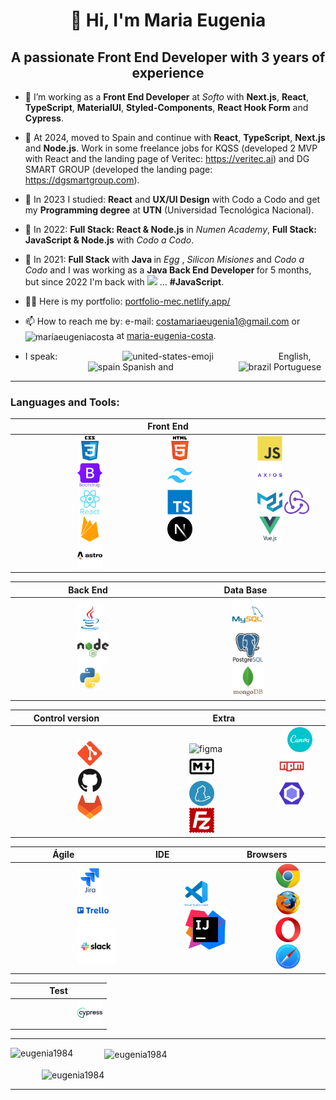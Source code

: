 <h1 align="center">👋 Hi, I'm Maria Eugenia</h1>

<h2 align="center">A passionate Front End Developer with 3 years of experience</h2> 

- 🔭 I’m working as a **Front End Developer** at <i>Softo</i> with **Next.js**, **React**, **TypeScript**, **MaterialUI**, **Styled-Components**, **React Hook Form** and **Cypress**.

- 🌱 At 2024, moved to Spain and continue with **React**, **TypeScript**, **Next.js** and **Node.js**. Work in some freelance jobs for KQSS (developed 2 MVP with React and the landing page of Veritec: https://veritec.ai) and DG SMART GROUP (developed the landing page: https://dgsmartgroup.com).

- 🌱 In 2023 I studied: **React** and **UX/UI Design** with Codo a Codo and get my **Programming degree** at **UTN** (Universidad Tecnológica Nacional).

- 🌱 In 2022: <strong>Full Stack: React & Node.js</strong> in <i>Numen Academy</i>, <strong>Full Stack: JavaScript & Node.js</strong> with <i>Codo a Codo</i>.

- 🌱 In 2021: <strong> Full Stack </strong> with <strong> Java </strong> in <i>Egg</i> , <i>Silicon Misiones</i> and <i>Codo a Codo</i> and I was working as a <strong> Java Back End Developer </strong> for 5 months, but since 2022 I'm back with <img src="https://img.icons8.com/clouds/24/000000/like--v1.png"/> ... <strong>#JavaScript</strong>.

- 👨‍💻 Here is my portfolio:  [portfolio-mec.netlify.app/](https://portfolio-mec.netlify.app/)

- 📫 How to reach me by: e-mail: <a href="mailto:costamariaeugenia1">costamariaeugenia1@gmail.com </a> or  <img align="center" src="https://raw.githubusercontent.com/rahuldkjain/github-profile-readme-generator/master/src/images/icons/Social/linked-in-alt.svg" alt="maríaeugeniacosta" height="20" width="20" /> at <a href="https://www.linkedin.com/in/maria-eugenia-costa/" target="blank"> maria-eugenia-costa</a>.</p>

- I speak:  <img width="28" height="28" src="https://img.icons8.com/emoji/28/united-states-emoji.png" alt="united-states-emoji" width="28" height="28" style="margin-left: 100px; margin-right: 100px;" />  English, <img width="28" height="28" src="https://img.icons8.com/color/28/spain.png" alt="spain" width="28" height="28" style="margin-left: 100px;"/> Spanish and  <img width="28" height="28" src="https://img.icons8.com/color/28/brazil.png" alt="brazil" width="28" height="28" style="margin-left: 100px;"/> Portuguese

---

<h3 align="left">Languages and Tools:</h3>

| Front End | 
| --------- | 
| <img src="https://raw.githubusercontent.com/devicons/devicon/master/icons/css3/css3-original-wordmark.svg" alt="css3" width="40" height="40" style="margin-left: 100px;" /> <img src="https://raw.githubusercontent.com/devicons/devicon/master/icons/html5/html5-original-wordmark.svg" alt="html5"  width="40" height="40" style="margin-left: 100px;" /> <img src="https://raw.githubusercontent.com/devicons/devicon/master/icons/javascript/javascript-original.svg" alt="javascript" width="40" height="40" style="margin-left: 100px;" /> <img src="https://github.com/devicons/devicon/blob/master/icons/bootstrap/bootstrap-original-wordmark.svg" alt="bootstrap" width="40" height="40" style="margin-left: 100px;" /> <img src="https://github.com/devicons/devicon/blob/master/icons/tailwindcss/tailwindcss-original.svg" alt="tailwind"  width="40" height="40" style="margin-left: 100px;" /> <img src="https://github.com/devicons/devicon/blob/master/icons/axios/axios-plain-wordmark.svg" alt="axios" width="40" height="40" style="margin-left: 100px;" /> <img src="https://github.com/devicons/devicon/blob/master/icons/react/react-original-wordmark.svg" alt="react" width="40" height="40" style="margin-left: 100px;" />  <img src="https://github.com/devicons/devicon/blob/master/icons/typescript/typescript-original.svg" alt="typrscript" width="40" height="40" style="margin-left: 100px;" />  <img src="https://github.com/devicons/devicon/blob/master/icons/materialui/materialui-original.svg" alt="material ui" width="40" height="40" style="margin-left: 100px;" />  <img src="https://github.com/devicons/devicon/blob/master/icons/redux/redux-original.svg" alt="redux" width="40" height="40"/> <img src="https://github.com/devicons/devicon/blob/master/icons/firebase/firebase-plain.svg" alt="Firebase" width="40" height="40" style="margin-left: 100px;" /> <img src="https://github.com/devicons/devicon/blob/master/icons/nextjs/nextjs-original.svg" alt="Nextjs" width="40" height="40" style="margin-left: 100px;" /> <img src="https://github.com/devicons/devicon/blob/master/icons/vuejs/vuejs-original-wordmark.svg" alt="Vue.js" width="40" height="40" style="margin-left: 100px;" />  <img src="https://github.com/devicons/devicon/blob/master/icons/astro/astro-original-wordmark.svg" alt="Astro" width="40" height="40" style="margin-left: 100px;" />| 

| Back End | Data Base |
| -------- | --------- |
| <img src="https://raw.githubusercontent.com/devicons/devicon/master/icons/java/java-original.svg" alt="java" width="40" height="40" style="margin-left: 100px;" /> <img src="https://raw.githubusercontent.com/devicons/devicon/master/icons/nodejs/nodejs-original-wordmark.svg" alt="nodejs" width="50" height="50" style="margin-left: 100px;" /> <img src="https://raw.githubusercontent.com/devicons/devicon/master/icons/python/python-original.svg" alt="python" width="40" height="40" style="margin-left: 100px;" /> |  <img src="https://raw.githubusercontent.com/devicons/devicon/master/icons/mysql/mysql-original-wordmark.svg" alt="mysql" width="50" height="50" style="margin-left: 100px;"  /> <img src="https://github.com/devicons/devicon/blob/master/icons/postgresql/postgresql-original-wordmark.svg" alt="postgresql" width="50" height="50" style="margin-left: 100px;" /> <img src="https://github.com/devicons/devicon/blob/master/icons/mongodb/mongodb-original-wordmark.svg" alt="mongo db" width="50" height="50" style="margin-left: 100px;" /> |


| Control version | Extra |
| --------------- | ----- |
| <img src="https://github.com/devicons/devicon/blob/master/icons/git/git-original.svg" alt="git" width="40" height="40" style="margin-left: 100px;" /> <img src="https://github.com/devicons/devicon/blob/master/icons/github/github-original.svg" alt="github" width="40" height="40" style="margin-left: 100px;" /> <img src="https://github.com/devicons/devicon/blob/master/icons/gitlab/gitlab-original.svg" alt="gitlab" width="40" height="40" style="margin-left: 100px;" /> | <img src="https://www.vectorlogo.zone/logos/figma/figma-icon.svg" alt="figma" width="45" height="45" style="margin-left: 100px;" /> <img src="https://github.com/devicons/devicon/blob/master/icons/canva/canva-original.svg" alt="canva" width="40" height="40" style="margin-left: 100px;" /> <img src="https://github.com/devicons/devicon/blob/master/icons/markdown/markdown-original.svg" alt="mark down" width="40" height="40" style="margin-left: 100px;" /> <img src="https://github.com/devicons/devicon/blob/master/icons/npm/npm-original-wordmark.svg" alt="npm" width="40" height="40" style="margin-left: 100px;" /> <img src="https://github.com/devicons/devicon/blob/master/icons/yarn/yarn-original.svg" alt="yarn" width="40" height="40" style="margin-left: 100px;" /> <img src="https://github.com/devicons/devicon/blob/master/icons/eslint/eslint-original.svg" alt="ESLint"  width="40" height="40" style="margin-left: 100px;" /> <img src="https://github.com/devicons/devicon/blob/master/icons/filezilla/filezilla-plain.svg" alt="FileZilla" width="40" height="40" style="margin-left: 100px;" /> |

| Ágile |  IDE | Browsers |
| ----- | --- | -------- |
| <img src="https://github.com/devicons/devicon/blob/master/icons/jira/jira-original-wordmark.svg" alt="jira" width="40" height="40" style="margin-left: 100px;" /> <img src="https://github.com/devicons/devicon/blob/master/icons/trello/trello-plain-wordmark.svg" alt="trello" width="50" height="50" style="margin-left: 100px;" /> <img src="https://github.com/devicons/devicon/blob/master/icons/slack/slack-original-wordmark.svg" alt="slack" width="60" height="60" style="margin-left: 100px;" /> | <img src="https://github.com/devicons/devicon/blob/master/icons/vscode/vscode-original-wordmark.svg" alt="visual studio code" width="40" height="40" style="margin-left: 100px;" /> <img src="https://github.com/devicons/devicon/blob/master/icons/intellij/intellij-original.svg" alt="intellij" width="70" height="70" style="margin-left: 100px;" />  | <img src="https://github.com/devicons/devicon/blob/master/icons/chrome/chrome-original.svg" alt="chrome" width="40" height="40" style="margin-left: 100px;" /> <img src="https://github.com/devicons/devicon/blob/master/icons/firefox/firefox-original.svg" alt="FireFox" width="40" height="40" style="margin-left: 100px;" /> <img src="https://github.com/devicons/devicon/blob/master/icons/opera/opera-original.svg" alt="opera" width="40" height="40" style="margin-left: 100px;" /> <img src="https://github.com/devicons/devicon/blob/master/icons/safari/safari-original.svg" alt="Safari" width="40" height="40" style="margin-left: 100px;" /> |

| Test |
| ---- |
| <img src="https://github.com/devicons/devicon/blob/master/icons/cypressio/cypressio-original-wordmark.svg" alt="Cypress" width="40" height="40" style="margin-left: 100px;"/> |

---


<p><img align="left" src="https://github-readme-stats.vercel.app/api/top-langs?username=eugenia1984&show_icons=true&locale=en&layout=compact" alt="eugenia1984" /></p>

<p><img align="center" src="https://github-readme-stats.vercel.app/api?username=eugenia1984&show_icons=true&locale=en" alt="eugenia1984" style="margin-left: 50px;"/></p>


<p><img align="center" src="https://github-readme-streak-stats.herokuapp.com/?user=eugenia1984&" alt="eugenia1984" style="margin-left: 50px;"/></p>

---

